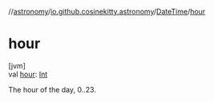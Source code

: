 //[astronomy](../../../index.md)/[io.github.cosinekitty.astronomy](../index.md)/[DateTime](index.md)/[hour](hour.md)

# hour

[jvm]\
val [hour](hour.md): [Int](https://kotlinlang.org/api/latest/jvm/stdlib/kotlin/-int/index.html)

The hour of the day, 0..23.
